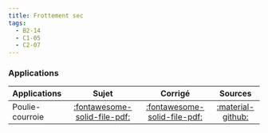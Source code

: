 ```yaml
---
title: Frottement sec 
tags:
  - B2-14
  - C1-05
  - C2-07
---
```



### Applications 
 
| Applications | Sujet | Corrigé | Sources  | 
| :-------------- | :---: | :-----: | :------: | 
| Poulie-courroie | [:fontawesome-solid-file-pdf:](https://github.com/xpessoles/ALL_PDF/blob/main/PDF/Cy_11_Ch_02_Application_01_Poulie_Sujet.pdf) | [:fontawesome-solid-file-pdf:](https://github.com/xpessoles/ALL_PDF/blob/main/PDF/Cy_11_Ch_02_Application_01_Poulie_Corrige.pdf) | [:material-github:](https://github.com/xpessoles/PSI_Cy_11_Statique_Revisions/tree/main/Chapitre_02_Frottement/Cy_11_Ch_02_Application_01_Poulie) | 




